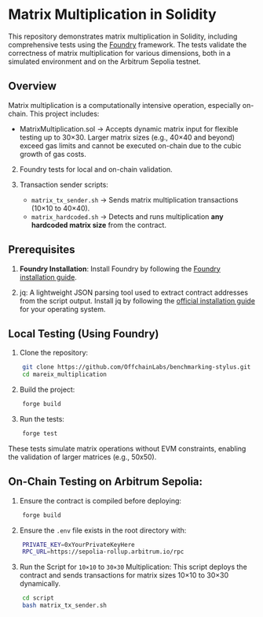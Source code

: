 # Matrix Multiplication in Solidity

This repository demonstrates matrix multiplication in Solidity, including comprehensive tests using the [Foundry](https://book.getfoundry.sh/)  framework. The tests validate the correctness of matrix multiplication for various dimensions, both in a simulated environment and on the Arbitrum Sepolia testnet.


## Overview

Matrix multiplication is a computationally intensive operation, especially on-chain. This project includes:

- MatrixMultiplication.sol → Accepts dynamic matrix input for flexible testing up to 30×30. Larger matrix sizes (e.g., 40×40 and beyond) exceed gas limits and cannot be executed on-chain due to the cubic growth of gas costs.

2. Foundry tests for local and on-chain validation.

3. Transaction sender scripts:
    - `matrix_tx_sender.sh` → Sends matrix multiplication transactions (10×10 to 40×40).
    - `matrix_hardcoded.sh` → Detects and runs multiplication **any hardcoded matrix size** from the contract.

## Prerequisites

1. **Foundry Installation**: Install Foundry by following the [Foundry installation guide](https://book.getfoundry.sh/getting-started/installation.html).

2. jq: A lightweight JSON parsing tool used to extract contract addresses from the script output. Install jq by following the [official installation guide](https://jqlang.org/download/) for your operating system.

## Local Testing (Using Foundry)

1. Clone the repository:

```bash
    git clone https://github.com/OffchainLabs/benchmarking-stylus.git
    cd mareix_multiplication
```
2. Build the project:

```bash
    forge build
```

3. Run the tests:

```bash
    forge test
```
These tests simulate matrix operations without EVM constraints, enabling the validation of larger matrices (e.g., 50x50).

## On-Chain Testing on Arbitrum Sepolia:

1. Ensure the contract is compiled before deploying:

```bash
    forge build
```

2. Ensure the `.env` file exists in the root directory with:

```bash
    PRIVATE_KEY=0xYourPrivateKeyHere
    RPC_URL=https://sepolia-rollup.arbitrum.io/rpc
```

3. Run the Script for `10×10` to `30×30` Multiplication: This script deploys the contract and sends transactions for matrix sizes 10×10 to 30×30 dynamically.

```bash
    cd script
    bash matrix_tx_sender.sh
```
